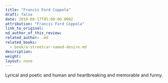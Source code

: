 ```yaml
---
title: "Francis Ford Coppola"
draft: false
date: 2010-08-17T05:00:00.000Z
attribution: "Francis Ford Coppola"
link_to_original:
nd_author_of_this_review:
related_author: .md
related_books:
  - book/a-streetcar-named-desire.md
description:
weight:
layout: none
---
```

Lyrical and poetic and human and heartbreaking and memorable and funny.

